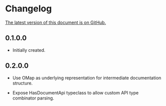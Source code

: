# Changelog

[The latest version of this document is on GitHub.](https://github.com/Holmusk/servant-docs-simple/blob/master/CHANGELOG.md)

## 0.1.0.0

* Initially created.

## 0.2.0.0

* Use OMap as underlying representation for intermediate documentation structure. 

* Expose HasDocumentApi typeclass to allow custom API type combinator parsing.
